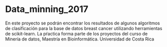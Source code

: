 # Data_minning_2017
En este proyecto se podrán encontrar los resultados de algunos algoritmos de clasificación para la base de datos breast cancer utilizando herramientas de scikit-learn. La pŕactica forma parte de los proyectos del curso de Minería de datos, Maestría en Bioinformática. Universidad de Costa Rica
